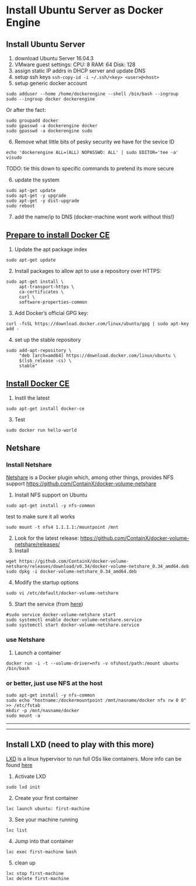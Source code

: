 # Install Ubuntu Server as Docker Engine


## Install Ubuntu Server
1. download Ubuntu Server 16.04.3
2. VMware guest settings:
CPU: 8
RAM: 64
Disk: 128
3. assign static IP addrs in DHCP server and update DNS
4. setup ssh keys `ssh-copy-id -i ~/.ssh/<key> <user>@<host>`
5. setup generic docker account
``` shell
sudo adduser --home /home/dockerengine --shell /bin/bash --ingroup sudo --ingroup docker dockerengine
```
Or after the fact:
``` shell
sudo groupadd docker
sudo gpasswd -a dockerengine docker
sudo gpasswd -a dockerengine sudo
```
6. Remove what little bits of pesky security we have for the sevice ID
``` shell
echo 'dockerengine ALL=(ALL) NOPASSWD: ALL' | sudo EDITOR='tee -a' visudo
```
TODO:  tie this down to specific commands to pretend its more secure

6. update the system
``` shell
sudo apt-get update
sudo apt-get -y upgrade
sudo apt-get -y dist-upgrade
sudo reboot
```

7. add the name/ip to DNS (docker-machine wont work without this!)


## [Prepare to install Docker CE](https://docs.docker.com/engine/installation/linux/docker-ce/ubuntu/#install-using-the-repository)
1. Update the apt package index
``` shell
sudo apt-get update
```
2. Install packages to allow apt to use a repository over HTTPS:
``` shell
sudo apt-get install \
     apt-transport-https \
     ca-certificates \
     curl \
     software-properties-common
```
3. Add Docker’s official GPG key:
``` shell
curl -fsSL https://download.docker.com/linux/ubuntu/gpg | sudo apt-key add -
```
4. set up the stable repository
``` shell
sudo add-apt-repository \
     "deb [arch=amd64] https://download.docker.com/linux/ubuntu \
     $(lsb_release -cs) \
     stable"
```


## [Install Docker CE](https://docs.docker.com/engine/installation/linux/docker-ce/ubuntu/#install-docker-ce-1)
1. Instll the latest
``` shell
sudo apt-get install docker-ce
```
3. Test
``` shell
sudo docker run hello-world
```

## Netshare
### Install Netshare
[Netshare](http://netshare.containx.io/docs/getting-started) is a Docker plugin which, among other things, provides NFS support
https://github.com/ContainX/docker-volume-netshare
1. Install NFS support on Ubuntu
``` shell
sudo apt-get install -y nfs-common
```
test to make sure it all works
``` shell
sudo mount -t nfs4 1.1.1.1:/mountpoint /mnt
```
2. Look for the latest release:  https://github.com/ContainX/docker-volume-netshare/releases/
3. Install
``` shell
wget https://github.com/ContainX/docker-volume-netshare/releases/download/v0.34/docker-volume-netshare_0.34_amd64.deb
sudo dpkg -i docker-volume-netshare_0.34_amd64.deb
```
4. Modify the startup options
``` shell
sudo vi /etc/default/docker-volume-netshare
```
5. Start the service (from [here](https://www.howtogeek.com/216454/how-to-manage-systemd-services-on-a-linux-system/))
``` shell
#sudo service docker-volume-netshare start
sudo systemctl enable docker-volume-netshare.service
sudo systemctl start docker-volume-netshare.service
```

### use Netshare
1. Launch a container
``` shell
docker run -i -t --volume-driver=nfs -v nfshost/path:/mount ubuntu /bin/bash
```

### or better, just use NFS at the host
``` shell
sudo apt-get install -y nfs-common
sudo echo "hostname:/dockermountpoint /mnt/nasname/docker nfs rw 0 0" >> /etc/fstab
mkdir -p /mnt/nasname/docker
sudo mount -a
```


---

---

## Install LXD (need to play with this more)
[LXD](https://www.ubuntu.com/containers/lxd) is a linux hypervisor to run full OSs like containers.  More info can be found [here](https://linuxcontainers.org/lxd/getting-started-cli/)
1. Activate LXD
``` shell
sudo lxd init
```
2. Create your first container
``` shell
lxc launch ubuntu: first-machine
```
3. See your machine running
``` shell
lxc list
```
4. Jump into that container
``` shell
lxc exec first-machine bash
```
5. clean up
``` shell
lxc stop first-machine
lxc delete first-machine
```


